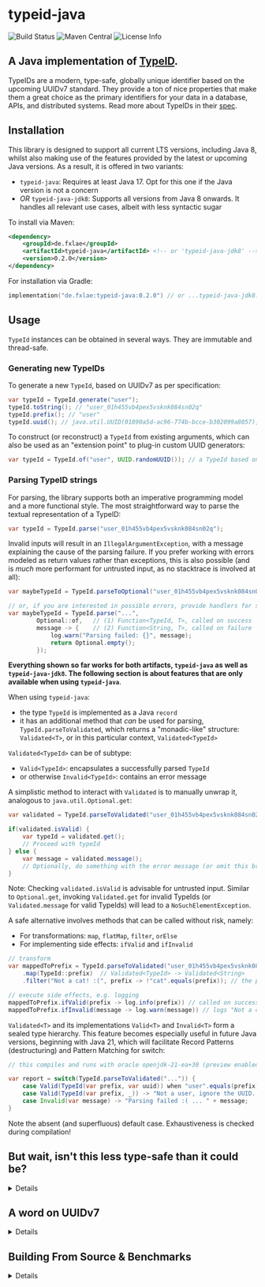 # typeid-java

![Build Status](https://github.com/fxlae/typeid-java/actions/workflows/build-on-push.yml/badge.svg) ![Maven Central](https://img.shields.io/maven-central/v/de.fxlae/typeid-java) ![License Info](https://img.shields.io/github/license/fxlae/typeid-java)

## A Java implementation of [TypeID](https://github.com/jetpack-io/typeid).

TypeIDs are a modern, type-safe, globally unique identifier based on the upcoming
UUIDv7 standard. They provide a ton of nice properties that make them a great choice
as the primary identifiers for your data in a database, APIs, and distributed systems.
Read more about TypeIDs in their [spec](https://github.com/jetpack-io/typeid).

## Installation

This library is designed to support all current LTS versions, including Java 8, whilst also making use of the features provided by the latest or upcoming Java versions. As a result, it is offered in two variants:

- `typeid-java`: Requires at least Java 17. Opt for this one if the Java version is not a concern
- *OR* `typeid-java-jdk8`: Supports all versions from Java 8 onwards. It handles all relevant use cases, albeit with less syntactic sugar

To install via Maven:

```xml
<dependency>
    <groupId>de.fxlae</groupId>
    <artifactId>typeid-java</artifactId> <!-- or 'typeid-java-jdk8' -->
    <version>0.2.0</version>
</dependency>
```

For installation via Gradle:

```kotlin
implementation("de.fxlae:typeid-java:0.2.0") // or ...typeid-java-jdk8:0.2.0
```

## Usage

`TypeId` instances can be obtained in several ways. They are immutable and thread-safe.

### Generating new TypeIDs

To generate a new `TypeId`, based on UUIDv7 as per specification:

```java
var typeId = TypeId.generate("user");
typeId.toString(); // "user_01h455vb4pex5vsknk084sn02q"
typeId.prefix(); // "user"
typeId.uuid(); // java.util.UUID(01890a5d-ac96-774b-bcce-b302099a8057), based on UUIDv7
```

To construct (or reconstruct) a `TypeId` from existing arguments, which can also be used as an "extension point" to plug-in custom UUID generators:

```java
var typeId = TypeId.of("user", UUID.randomUUID()); // a TypeId based on UUIDv4
```
### Parsing TypeID strings

For parsing, the library supports both an imperative programming model and a more functional style.
The most straightforward way to parse the textual representation of a TypeID:

```java
var typeId = TypeId.parse("user_01h455vb4pex5vsknk084sn02q");
```

Invalid inputs will result in an `IllegalArgumentException`, with a message explaining the cause of the parsing failure. If you prefer working with errors modeled as return values rather than exceptions, this is also possible (and is *much* more performant for untrusted input, as no stacktrace is involved at all):

```java
var maybeTypeId = TypeId.parseToOptional("user_01h455vb4pex5vsknk084sn02q"); 

// or, if you are interested in possible errors, provide handlers for success and failure
var maybeTypeId = TypeId.parse("...",
        Optional::of,   // (1) Function<TypeId, T>, called on success
        message -> {    // (2) Function<String, T>, called on failure
            log.warn("Parsing failed: {}", message);
            return Optional.empty();
        });
```
**Everything shown so far works for both artifacts, `typeid-java` as well as `typeid-java-jdk8`. The following section is about features that are only available when using `typeid-java`**.

When using `typeid-java`:
- the type `TypeId` is implemented as a Java `record`
- it has an additional method that *can* be used for parsing, `TypeId.parseToValidated`, which returns a "monadic-like" structure: `Validated<T>`, or in this particular context, `Validated<TypeId>`

`Validated<TypeId>` can be of subtype:
- `Valid<TypeId>`: encapsulates a successfully parsed `TypeId`
- or otherwise `Invalid<TypeId>`: contains an error message

A simplistic method to interact with `Validated` is to manually unwrap it, analogous to `java.util.Optional.get`:

```java
var validated = TypeId.parseToValidated("user_01h455vb4pex5vsknk084sn02q");

if(validated.isValid) {
    var typeId = validated.get();
    // Proceed with typeId
} else {
    var message = validated.message();
    // Optionally, do something with the error message (or omit this branch completely)
}
```
Note: Checking `validated.isValid` is advisable for untrusted input. Similar to `Optional.get`, invoking `Validated.get` for invalid TypeIds (or `Validated.message` for valid TypeIds) will lead to a `NoSuchElementException`.

A safe alternative involves methods that can be called without risk, namely:

- For transformations: `map`, `flatMap`, `filter`, `orElse`
- For implementing side effects: `ifValid` and `ifInvalid`

```java
// transform
var mappedToPrefix = TypeId.parseToValidated("user_01h455vb4pex5vsknk084sn02q");
    .map(TypeId::prefix)  // Validated<TypeId> -> Validated<String>
    .filter("Not a cat! :(", prefix -> !"cat".equals(prefix)); // the predicate fails

// execute side effects, e.g. logging
mappedToPrefix.ifValid(prefix -> log.info(prefix)) // called on success, so not in this case
mappedToPrefix.ifInvalid(message -> log.warn(message)) // logs "Not a cat! :("
```

`Validated<T>` and its implementations `Valid<T>` and `Invalid<T>` form a sealed type hierarchy. This feature becomes especially useful in future Java versions, beginning with Java 21, which will facilitate Record Patterns (destructuring) and Pattern Matching for switch:

```java
// this compiles and runs with oracle openjdk-21-ea+30 (preview enabled)

var report = switch(TypeId.parseToValidated("...")) {
    case Valid(TypeId(var prefix, var uuid)) when "user".equals(prefix) -> "user with UUID" + uuid;
    case Valid(TypeId(var prefix, _)) -> "Not a user, ignore the UUID. Prefix is " + prefix;
    case Invalid(var message) -> "Parsing failed :( ... " + message;
}
```
Note the absent (and superfluous) default case. Exhaustiveness is checked during compilation!

## But wait, isn't this less type-safe than it could be?
 <details>
    <summary>Details</summary>

That's correct. The prefix of a TypeId is currently just a simple `String`. If you want to validate the prefix against a specific "type" of prefix, this subtly means you'll have to perform a string comparison.

Here's how a more type-safe variant could look, which I have implemented experimentally (currently not included in the artifact):

```java
TypeId<User> typeId = TypeId<>.generate(USER);
TypeId<User> anotherTypeId = TypeId<>.parse(USER, "user_01h455vb4pex5vsknk084sn02q");
```

The downside to this approach is that each possible prefix type has to be defined manually. In particular, one must ensure that the embedded prefix name is syntactically correct:

```java
static final User USER = new User();
record User() implements TypedPrefix {
    @Override
    public String name() {
        return "user";
    }
}
```

This method would still be an improvement, as it allows `TypeId`s to be passed around in the code in a type-safe manner. However, the preferred solution would be to validate the names of the prefix types at compile time. This solution is somewhat more complex and might require, for instance, the use of an annotation processor.

If I find the motivation, I will complete the experimental version and integrate it as a separate variant into its own package (e.g., `..typed`), which can be used alternatively.
 </details>

## A word on UUIDv7
 <details>
    <summary>Details</summary>

TypeIDs are purposefully based on UUIDv7, one of several new UUID versions. UUIDs of version 7 begin with the current timestamp represented in the most significant bits, enabling their generation in a monotonically increasing order. This feature presents certain advantages, such as when using indexes in a database. Indexes based on B-Trees significantly benefit from monotonically ascending values.

However, the [IETF specification for the new UUID versions](https://datatracker.ietf.org/doc/html/draft-ietf-uuidrev-rfc4122bis) is a draft yet to be finalized, meaning modifications can still be introduced, including to UUIDv7. Additionally, the specification grants certain liberties in regards to the structure of a version 7 UUID. It must always commence with a timestamp (with a minimum precision of a millisecond, but potentially more if necessary), but in the least significant bits, aside from random values, it may or may not optionally include a counter and an InstanceId.

For these reasons, this library uses a robust implementation of UUIDs for Java (as its only runtime-dependency) , specifically [java-uuid-generator (JUG)](https://github.com/cowtowncoder/java-uuid-generator). It adheres closely to the specification and, for instance, utilizes `SecureRandom` for generating random numbers, as strongly recommended by the specification (see [section 6.8](https://datatracker.ietf.org/doc/html/draft-ietf-uuidrev-rfc4122bis#section-6.8) of the sepcification).

Nevertheless, as stated earlier, it is possible to use any other UUID generator implementation and/or UUID version by invoking `TypeId.of` instead of `TypeId.generate`.

</details>

## Building From Source & Benchmarks
 <details>
    <summary>Details</summary>

```console
foo@bar:~$ git clone https://github.com/fxlae/typeid-java.git
foo@bar:~$ cd typeid-java
foo@bar:~/typeid-java$ ./gradlew build
```

There is a small [JMH](https://github.com/openjdk/jmh) microbenchmark included:
```console
foo@bar:~/typeid-java$ ./gradlew jmh
```

In a single-threaded run, all operations perform in the range of millions of calls per second, which should be sufficient for most use cases (used setup: Eclipse Temurin 17 OpenJDK 64-Bit Server VM, AMD 2019gen CPU @ 3.6Ghz, 16GiB memory). 

| method                           |                  op/s |
|----------------------------------|----------------------:|
| `TypeId.generate` + `toString`   |                  9.1M |
| `TypeId.parse`                   |                  9.8M |

The library strives to avoid heap allocations as much as possible. The only allocations made are for return values and data from `SecureRandom`.
</details>